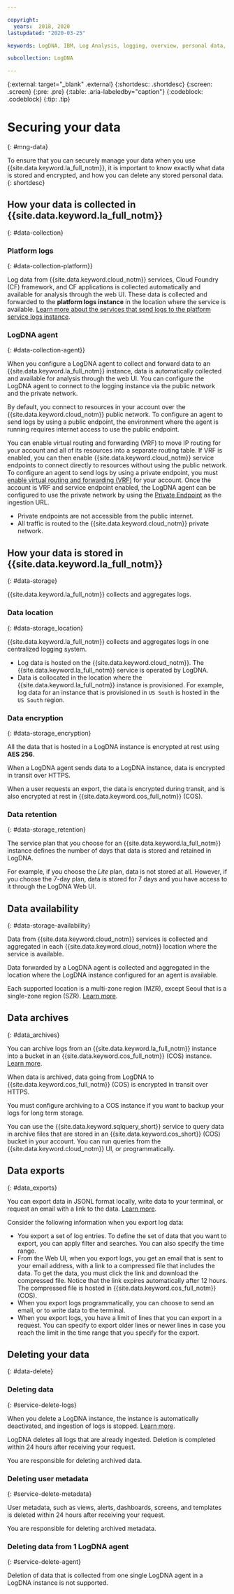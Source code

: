```yaml
---

copyright:
  years:  2018, 2020
lastupdated: "2020-03-25"

keywords: LogDNA, IBM, Log Analysis, logging, overview, personal data, data deletion, PHI, data, data security, _service-name_

subcollection: LogDNA

---
```


{:external: target="_blank" .external}
{:shortdesc: .shortdesc}
{:screen: .screen}
{:pre: .pre}
{:table: .aria-labeledby="caption"}
{:codeblock: .codeblock}
{:tip: .tip}


# Securing your data
{: #mng-data}

To ensure that you can securely manage your data when you use {{site.data.keyword.la_full_notm}}, it is important to know exactly what data is stored and encrypted, and how you can delete any stored personal data.
{: shortdesc}


## How your data is collected in {{site.data.keyword.la_full_notm}}
{: #data-collection}

### Platform logs
{: #data-collection-platform}}

Log data from {{site.data.keyword.cloud_notm}} services, Cloud Foundry (CF) framework, and CF applications is collected automatically and available for analysis through the web UI. These data is collected and forwarded to the **platform logs instance** in the location where the service is available. [Learn more about the services that send logs to the platform service logs instance](/docs/Log-Analysis-with-LogDNA?topic=LogDNA-cloud_services).

### LogDNA agent
{: #data-collection-agent}}

When you configure a LogDNA agent to collect and forward data to an {{site.data.keyword.la_full_notm}} instance, data is automatically collected and available for analysis through the web UI. You can configure the LogDNA agent to connect to the logging instance via the public network and the private network. 

By default, you connect to resources in your account over the {{site.data.keyword.cloud_notm}} public network. To configure an agent to send logs by using a public endpoint, the environment where the agent is running requires internet access to use the public endpoint.

You can enable virtual routing and forwarding (VRF) to move IP routing for your account and all of its resources into a separate routing table. If VRF is enabled, you can then enable {{site.data.keyword.cloud_notm}} service endpoints to connect directly to resources without using the public network. To configure an agent to send logs by using a private endpoint, you must [enable virtual routing and forwarding (VRF)](/docs/account?topic=account-vrf-service-endpoint) for your account. Once the account is VRF and service endpoint enabled, the LogDNA agent can be configured to use the private network by using the [Private Endpoint](/docs/Log-Analysis-with-LogDNA?topic=LogDNA-endpoints#endpoints_api) as the ingestion URL.
* Private endpoints are not accessible from the public internet. 
* All traffic is routed to the {{site.data.keyword.cloud_notm}} private network. 



## How your data is stored in {{site.data.keyword.la_full_notm}}
{: #data-storage}

{{site.data.keyword.la_full_notm}} collects and aggregates logs. 

### Data location
{: #data-storage_location}

{{site.data.keyword.la_full_notm}} collects and aggregates logs in one centralized logging system.

* Log data is hosted on the {{site.data.keyword.cloud_notm}}. The {{site.data.keyword.la_full_notm}} service is operated by LogDNA.
* Data is collocated in the location where the {{site.data.keyword.la_full_notm}} instance is provisioned. For example, log data for an instance that is provisioned in `US South` is hosted in the `US South` region.

### Data encryption
{: #data-storage_encryption}

All the data that is hosted in a LogDNA instance is encrypted at rest using **AES 256**.

When a LogDNA agent sends data to a LogDNA instance, data is encrypted in transit over HTTPS.

When a user requests an export, the data is encrypted during transit, and is also encrypted at rest in {{site.data.keyword.cos_full_notm}} (COS).


### Data retention
{: #data-storage_retention}

The service plan that you choose for an {{site.data.keyword.la_full_notm}} instance defines the number of days that data is stored and retained in LogDNA. 

For example, if you choose the *Lite* plan, data is not stored at all. However, if you choose the 7-day plan, data is stored for 7 days and you have access to it through the LogDNA Web UI.




## Data availability
{: #data-storage-availability}

Data from {{site.data.keyword.cloud_notm}} services is collected and aggregated in each {{site.data.keyword.cloud_notm}} location where the service is available. 

Data forwarded by a LogDNA agent is collected and aggregated in the location where the LogDNA instance configured for an agent is available.

Each supported location is a multi-zone region (MZR), except Seoul that is a single-zone region (SZR). [Learn more](/docs/Log-Analysis-with-LogDNA?topic=LogDNA-regions).


## Data archives
{: #data_archives}

You can archive logs from an {{site.data.keyword.la_full_notm}} instance into a bucket in an {{site.data.keyword.cos_full_notm}} (COS) instance. [Learn more](/docs/Log-Analysis-with-LogDNA?topic=LogDNA-archiving).

When data is archived, data going from LogDNA to {{site.data.keyword.cos_full_notm}} (COS) is encrypted in transit over HTTPS.

You must configure archiving to a COS instance if you want to backup your logs for long term storage.

You can use the {{site.data.keyword.sqlquery_short}} service to query data in archive files that are stored in an {{site.data.keyword.cos_short}} (COS) bucket in your account. You can run queries from the {{site.data.keyword.cloud_notm}} UI, or programmatically.

## Data exports
{: #data_exports}

You can export data in JSONL format locally, write data to your terminal, or request an email with a link to the data. [Learn more](/docs/Log-Analysis-with-LogDNA?topic=LogDNA-export).

Consider the following information when you export log data:
* You export a set of log entries. To define the set of data that you want to export, you can apply filter and searches. You can also specify the time range. 
* From the Web UI, when you export logs, you get an email that is sent to your email address, with a link to a compressed file that includes the data. To get the data, you must click the link and download the compressed file. Notice that the link expires automatically after 12 hours. The compressed file is hosted in {{site.data.keyword.cos_full_notm}} (COS).
* When you export logs programmatically, you can choose to send an email, or to write data to the terminal.
* When you export logs, you have a limit of lines that you can export in a request. You can specify to export older lines or newer lines in case you reach the limit in the time range that you specify for the export.



## Deleting your data
{: #data-delete}

### Deleting data
{: #service-delete-logs}

When you delete a LogDNA instance, the instance is automatically deactivated, and ingestion of logs is stopped. [Learn more](/docs/Log-Analysis-with-LogDNA?topic=LogDNA-remove).

LogDNA deletes all logs that are already ingested. Deletion is completed within 24 hours after receiving your request.

You are responsible for deleting archived data. 

### Deleting user metadata
{: #service-delete-metadata}

User metadata, such as views, alerts, dashboards, screens, and templates is deleted within 24 hours after receiving your request.

You are responsible for deleting archived metadata.


### Deleting data from 1 LogDNA agent
{: #service-delete-agent}

Deletion of data that is collected from one single LogDNA agent in a LogDNA instance is not supported.




